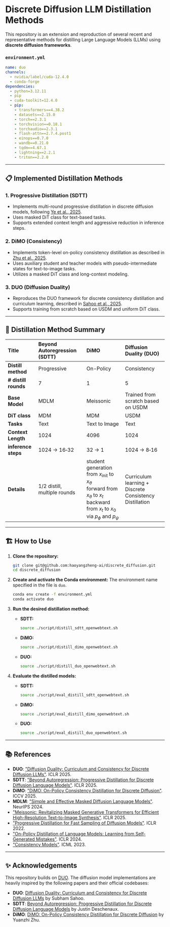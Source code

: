 # Discrete Diffusion LLM Distillation Methods 

This repository is an extension and reproduction of several recent and representative methods for distilling Large Language Models (LLMs) using **discrete diffusion frameworks**. 

### `environment.yml`

```yaml
name: duo
channels:
  - nvidia/label/cuda-12.4.0
  - conda-forge
dependencies:
  - python=3.12.11
  - pip
  - cuda-toolkit=12.4.0
  - pip:
    - transformers==4.38.2
    - datasets==2.15.0
    - torch==2.3.1
    - torchvision==0.18.1
    - torchaudio==2.3.1
    - flash-attn==2.7.4.post1
    - einops==0.7.0
    - wandb==0.21.0
    - tqdm==4.67.1
    - lightning==2.2.1
    - triton==2.2.0
```

-----


## 📋 Implemented Distillation Methods

### 1. Progressive Distillation (SDTT)
- Implements multi-round progressive distillation in discrete diffusion models, following [Ye et al., 2025](https://arxiv.org/abs/2405.16919).
- Uses masked DiT class for text-based tasks.
- Supports extended context length and aggressive reduction in inference steps.

### 2. DiMO (Consistency)
- Implements token-level on-policy consistency distillation as described in [Zhu et al., 2025](https://arxiv.org/abs/2501.00000).
- Uses auxiliary student and teacher models with pseudo-intermediate states for text-to-image tasks.
- Utilizes a masked DiT class and long-context modeling.

### 3. DUO (Diffusion Duality)
- Reproduces the DUO framework for discrete consistency distillation and curriculum learning, described in [Sahoo et al., 2025](https://arxiv.org/abs/2506.10892).
- Supports training from scratch based on USDM and uniform DiT class.

---

## 🔬 Distillation Method Summary

| Title | Beyond Autoregression (SDTT) | DiMO | Diffusion Duality (DUO) |
| :--- | :--- | :--- | :--- |
| **Distill method** | Progressive  | On-Policy  | Consistency  |
| **\# distill rounds** | 7 | 1 | 5 |
| **Base Model** | MDLM | Meissonic | Trained from scratch based on USDM |
| **DiT class** | MDM  | MDM  | USDM  |
| **Tasks** | Text | Text to Image | Text |
| **Context Length** | 1024 | 4096 | 1024 |
| **inference steps** | 1024 → 16‑32 | 32 → 1 | 1024 → 8‑16 |
| **Details** | 1/2 distill, multiple rounds | student generation from $x_{\text{init}}$ to $x_\theta$<br>forward from $x_\theta$ to $x_t$<br>backward from $x_t$ to $x_0$ via $p_\phi$ and $p_\psi$  | Curriculum learning + <br> Discrete Consistency Distillation  |

---

## 🏗️ How to Use



1.  **Clone the repository:**

    ```bash
    git clone git@github.com:haoyangzheng-ai/discrete_diffusion.git
    cd discrete_diffusion
    ```

2.  **Create and activate the Conda environment:**
    The environment name specified in the file is `duo`.

    ```bash
    conda env create -f environment.yml
    conda activate duo
    ```

3.  **Run the desired distillation method:**

      - **SDTT:**
        ```bash
        source ./script/distill_sdtt_openwebtext.sh
        ```
      - **DiMO:**
        ```bash
        source ./script/distill_dimo_openwebtext.sh
        ```
      - **DUO:**
        ```bash
        source ./script/distill_duo_openwebtext.sh
        ```

4.  **Evaluate the distilled models:**

      - **SDTT:**
        ```bash
        source ./script/eval_distill_sdtt_openwebtext.sh
        ```
      - **DiMO:**
        ```bash
        source ./script/eval_distill_dimo_openwebtext.sh
        ```
      - **DUO:**
        ```bash
        source ./script/eval_distill_duo_openwebtext.sh
        ```

---

## 📚 References

-   **DUO**: ["Diffusion Duality: Curriculum and Consistency for Discrete Diffusion LLMs"](https://arxiv.org/abs/2506.10892). ICLR 2025.
-   **SDTT**: ["Beyond Autoregression: Progressive Distillation for Discrete Diffusion Language Models"](https://arxiv.org/abs/2405.16919). ICLR 2025.
-   **DiMO**: ["DiMO: On-Policy Consistency Distillation for Discrete Diffusion"](https://arxiv.org/abs/2501.00000). ICCV 2025.
-   **MDLM**: ["Simple and Effective Masked Diffusion Language Models"](https://arxiv.org/abs/2406.07524). NeurIPS 2024.
-   ["Meissonic: Revitalizing Masked Generative Transformers for Efficient High-Resolution Text-to-Image Synthesis"](https://arxiv.org/abs/2410.08261). ICLR 2025.
-   ["Progressive Distillation for Fast Sampling of Diffusion Models"](https://arxiv.org/abs/2202.00512). ICLR 2022.
-   ["On-Policy Distillation of Language Models: Learning from Self-Generated Mistakes"](https://arxiv.org/abs/2306.13649). ICLR 2024.
-   ["Consistency Models"](https://arxiv.org/abs/2303.01469). ICML 2023.
---

## ✨ Acknowledgements

This repository builds on [DUO](https://github.com/s-sahoo/duo). The diffusion model implementations are heavily inspired by the following papers and their official codebases:

  - **DUO**: [Diffusion Duality: Curriculum and Consistency for Discrete Diffusion LLMs](https://github.com/s-sahoo/duo) by Subham Sahoo.
  - **SDTT**: [Beyond Autoregression: Progressive Distillation for Discrete Diffusion Language Models](https://github.com/jdeschena/sdtt) by Justin Deschenaux.
  - **DiMO**: [DiMO: On-Policy Consistency Distillation for Discrete Diffusion](https://github.com/yuanzhi-zhu/DiMO) by Yuanzhi Zhu.

